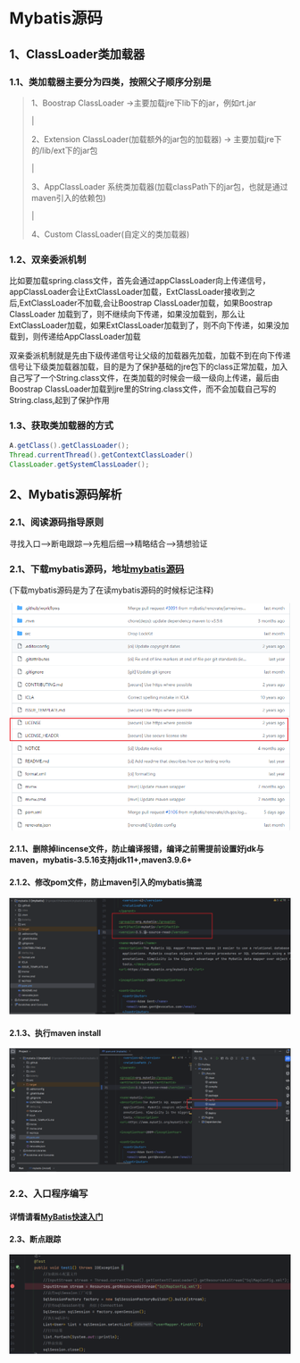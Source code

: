 # Mybatis源码

## 1、ClassLoader类加载器

### 1.1、类加载器主要分为四类，按照父子顺序分别是

> 1、Boostrap ClassLoader  ->主要加载jre下lib下的jar，例如rt.jar
>
>  |
>
> 2、Extension ClassLoader(加载额外的jar包的加载器) -> 主要加载jre下的/lib/ext下的jar包
>
> |
>
> 3、AppClassLoader 系统类加载器(加载classPath下的jar包，也就是通过maven引入的依赖包)
>
> |
>
> 4、Custom ClassLoader(自定义的类加载器)

### 1.2、双亲委派机制

比如要加载spring.class文件，首先会通过appClassLoader向上传递信号，appClassLoader会让ExtClassLoader加载，ExtClassLoader接收到之后,ExtClassLoader不加载,会让Boostrap ClassLoader加载，如果Boostrap ClassLoader 加载到了，则不继续向下传递，如果没加载到，那么让ExtClassLoader加载，如果ExtClassLoader加载到了，则不向下传递，如果没加载到，则传递给AppClassLoader加载

双亲委派机制就是先由下级传递信号让父级的加载器先加载，加载不到在向下传递信号让下级类加载器加载，目的是为了保护基础的jre包下的class正常加载，加入自己写了一个String.class文件，在类加载的时候会一级一级向上传递，最后由Boostrap ClassLoader加载到jre里的String.class文件，而不会加载自己写的String.class,起到了保护作用

### 1.3、获取类加载器的方式

```java
A.getClass().getClassLoader();
Thread.currentThread().getContextClassLoader()
ClassLoader.getSystemClassLoader();
```

## 2、Mybatis源码解析

### 2.1、阅读源码指导原则

寻找入口-->断电跟踪-->先粗后细-->精略结合-->猜想验证

### 2.1、下载mybatis源码，地址[mybatis源码](https://github.com/mybatis/mybatis-3)

(下载mybatis源码是为了在读mybatis源码的时候标记注释)

![image-20240311100203703](./img/image-20240311100203703.png)

#### 2.1.1、删除掉lincense文件，防止编译报错，编译之前需提前设置好jdk与maven，**mybatis-3.5.16支持jdk11+,maven3.9.6+**

#### 2.1.2、修改pom文件，防止maven引入的mybatis搞混

![image-20240311100414636](./img/image-20240311100414636.png)

#### 2.1.3、执行maven install

![image-20240311100509949](./img/image-20240311100509949.png)

### 2.2、入口程序编写

#### 详情请看[MyBatis快速入门](https://tec.hjcwzx.top/%E6%A1%86%E6%9E%B6/Mybatis/01_MyBatis%E5%BF%AB%E9%80%9F%E5%85%A5%E9%97%A8.html)

#### 2.3、断点跟踪

![image-20240311101856040](./img/image-20240311101856040.png)



